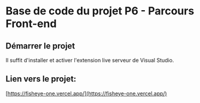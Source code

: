 # Base de code du projet P6 - Parcours Front-end

## Démarrer le projet

Il suffit d'installer et activer l'extension live serveur de Visual Studio.

## Lien vers le projet:
[https://fisheye-one.vercel.app/](https://fisheye-one.vercel.app/)

